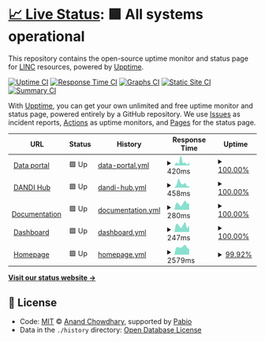 # [📈 Live Status](https://status.lincbrain.org): <!--live status--> **🟩 All systems operational**

This repository contains the open-source uptime monitor and status page for [LINC](https://connects.mgh.harvard.edu) resources, powered by [Upptime](https://github.com/upptime/upptime).

[![Uptime CI](https://github.com/lincbrain/linc-upptime/workflows/Uptime%20CI/badge.svg)](https://github.com/lincbrain/linc-upptime/actions?query=workflow%3A%22Uptime+CI%22)
[![Response Time CI](https://github.com/lincbrain/linc-upptime/workflows/Response%20Time%20CI/badge.svg)](https://github.com/lincbrain/linc-upptime/actions?query=workflow%3A%22Response+Time+CI%22)
[![Graphs CI](https://github.com/lincbrain/linc-upptime/workflows/Graphs%20CI/badge.svg)](https://github.com/lincbrain/linc-upptime/actions?query=workflow%3A%22Graphs+CI%22)
[![Static Site CI](https://github.com/lincbrain/linc-upptime/workflows/Static%20Site%20CI/badge.svg)](https://github.com/lincbrain/linc-upptime/actions?query=workflow%3A%22Static+Site+CI%22)
[![Summary CI](https://github.com/lincbrain/linc-upptime/workflows/Summary%20CI/badge.svg)](https://github.com/lincbrain/linc-upptime/actions?query=workflow%3A%22Summary+CI%22)

With [Upptime](https://upptime.js.org), you can get your own unlimited and free uptime monitor and status page, powered entirely by a GitHub repository. We use [Issues](https://github.com/lincbrain/linc-upptime/issues) as incident reports, [Actions](https://github.com/lincbrain/linc-upptime/actions) as uptime monitors, and [Pages](https://status.lincbrain.org) for the status page.

<!--start: status pages-->
<!-- This summary is generated by Upptime (https://github.com/upptime/upptime) -->
<!-- Do not edit this manually, your changes will be overwritten -->
<!-- prettier-ignore -->
| URL | Status | History | Response Time | Uptime |
| --- | ------ | ------- | ------------- | ------ |
| <img alt="" src="https://icons.duckduckgo.com/ip3/lincbrain.org.ico" height="13"> [Data portal](https://lincbrain.org) | 🟩 Up | [data-portal.yml](https://github.com/lincbrain/linc-upptime/commits/HEAD/history/data-portal.yml) | <details><summary><img alt="Response time graph" src="./graphs/data-portal/response-time-week.png" height="20"> 420ms</summary><br><a href="https://status.lincbrain.org/history/data-portal"><img alt="Response time 359" src="https://img.shields.io/endpoint?url=https%3A%2F%2Fraw.githubusercontent.com%2Flincbrain%2Flinc-upptime%2FHEAD%2Fapi%2Fdata-portal%2Fresponse-time.json"></a><br><a href="https://status.lincbrain.org/history/data-portal"><img alt="24-hour response time 882" src="https://img.shields.io/endpoint?url=https%3A%2F%2Fraw.githubusercontent.com%2Flincbrain%2Flinc-upptime%2FHEAD%2Fapi%2Fdata-portal%2Fresponse-time-day.json"></a><br><a href="https://status.lincbrain.org/history/data-portal"><img alt="7-day response time 420" src="https://img.shields.io/endpoint?url=https%3A%2F%2Fraw.githubusercontent.com%2Flincbrain%2Flinc-upptime%2FHEAD%2Fapi%2Fdata-portal%2Fresponse-time-week.json"></a><br><a href="https://status.lincbrain.org/history/data-portal"><img alt="30-day response time 359" src="https://img.shields.io/endpoint?url=https%3A%2F%2Fraw.githubusercontent.com%2Flincbrain%2Flinc-upptime%2FHEAD%2Fapi%2Fdata-portal%2Fresponse-time-month.json"></a><br><a href="https://status.lincbrain.org/history/data-portal"><img alt="1-year response time 359" src="https://img.shields.io/endpoint?url=https%3A%2F%2Fraw.githubusercontent.com%2Flincbrain%2Flinc-upptime%2FHEAD%2Fapi%2Fdata-portal%2Fresponse-time-year.json"></a></details> | <details><summary><a href="https://status.lincbrain.org/history/data-portal">100.00%</a></summary><a href="https://status.lincbrain.org/history/data-portal"><img alt="All-time uptime 100.00%" src="https://img.shields.io/endpoint?url=https%3A%2F%2Fraw.githubusercontent.com%2Flincbrain%2Flinc-upptime%2FHEAD%2Fapi%2Fdata-portal%2Fuptime.json"></a><br><a href="https://status.lincbrain.org/history/data-portal"><img alt="24-hour uptime 100.00%" src="https://img.shields.io/endpoint?url=https%3A%2F%2Fraw.githubusercontent.com%2Flincbrain%2Flinc-upptime%2FHEAD%2Fapi%2Fdata-portal%2Fuptime-day.json"></a><br><a href="https://status.lincbrain.org/history/data-portal"><img alt="7-day uptime 100.00%" src="https://img.shields.io/endpoint?url=https%3A%2F%2Fraw.githubusercontent.com%2Flincbrain%2Flinc-upptime%2FHEAD%2Fapi%2Fdata-portal%2Fuptime-week.json"></a><br><a href="https://status.lincbrain.org/history/data-portal"><img alt="30-day uptime 100.00%" src="https://img.shields.io/endpoint?url=https%3A%2F%2Fraw.githubusercontent.com%2Flincbrain%2Flinc-upptime%2FHEAD%2Fapi%2Fdata-portal%2Fuptime-month.json"></a><br><a href="https://status.lincbrain.org/history/data-portal"><img alt="1-year uptime 100.00%" src="https://img.shields.io/endpoint?url=https%3A%2F%2Fraw.githubusercontent.com%2Flincbrain%2Flinc-upptime%2FHEAD%2Fapi%2Fdata-portal%2Fuptime-year.json"></a></details>
| <img alt="" src="https://icons.duckduckgo.com/ip3/hub.dandiarchive.org.ico" height="13"> [DANDI Hub](https://hub.dandiarchive.org) | 🟩 Up | [dandi-hub.yml](https://github.com/lincbrain/linc-upptime/commits/HEAD/history/dandi-hub.yml) | <details><summary><img alt="Response time graph" src="./graphs/dandi-hub/response-time-week.png" height="20"> 458ms</summary><br><a href="https://status.lincbrain.org/history/dandi-hub"><img alt="Response time 425" src="https://img.shields.io/endpoint?url=https%3A%2F%2Fraw.githubusercontent.com%2Flincbrain%2Flinc-upptime%2FHEAD%2Fapi%2Fdandi-hub%2Fresponse-time.json"></a><br><a href="https://status.lincbrain.org/history/dandi-hub"><img alt="24-hour response time 356" src="https://img.shields.io/endpoint?url=https%3A%2F%2Fraw.githubusercontent.com%2Flincbrain%2Flinc-upptime%2FHEAD%2Fapi%2Fdandi-hub%2Fresponse-time-day.json"></a><br><a href="https://status.lincbrain.org/history/dandi-hub"><img alt="7-day response time 458" src="https://img.shields.io/endpoint?url=https%3A%2F%2Fraw.githubusercontent.com%2Flincbrain%2Flinc-upptime%2FHEAD%2Fapi%2Fdandi-hub%2Fresponse-time-week.json"></a><br><a href="https://status.lincbrain.org/history/dandi-hub"><img alt="30-day response time 425" src="https://img.shields.io/endpoint?url=https%3A%2F%2Fraw.githubusercontent.com%2Flincbrain%2Flinc-upptime%2FHEAD%2Fapi%2Fdandi-hub%2Fresponse-time-month.json"></a><br><a href="https://status.lincbrain.org/history/dandi-hub"><img alt="1-year response time 425" src="https://img.shields.io/endpoint?url=https%3A%2F%2Fraw.githubusercontent.com%2Flincbrain%2Flinc-upptime%2FHEAD%2Fapi%2Fdandi-hub%2Fresponse-time-year.json"></a></details> | <details><summary><a href="https://status.lincbrain.org/history/dandi-hub">100.00%</a></summary><a href="https://status.lincbrain.org/history/dandi-hub"><img alt="All-time uptime 100.00%" src="https://img.shields.io/endpoint?url=https%3A%2F%2Fraw.githubusercontent.com%2Flincbrain%2Flinc-upptime%2FHEAD%2Fapi%2Fdandi-hub%2Fuptime.json"></a><br><a href="https://status.lincbrain.org/history/dandi-hub"><img alt="24-hour uptime 100.00%" src="https://img.shields.io/endpoint?url=https%3A%2F%2Fraw.githubusercontent.com%2Flincbrain%2Flinc-upptime%2FHEAD%2Fapi%2Fdandi-hub%2Fuptime-day.json"></a><br><a href="https://status.lincbrain.org/history/dandi-hub"><img alt="7-day uptime 100.00%" src="https://img.shields.io/endpoint?url=https%3A%2F%2Fraw.githubusercontent.com%2Flincbrain%2Flinc-upptime%2FHEAD%2Fapi%2Fdandi-hub%2Fuptime-week.json"></a><br><a href="https://status.lincbrain.org/history/dandi-hub"><img alt="30-day uptime 100.00%" src="https://img.shields.io/endpoint?url=https%3A%2F%2Fraw.githubusercontent.com%2Flincbrain%2Flinc-upptime%2FHEAD%2Fapi%2Fdandi-hub%2Fuptime-month.json"></a><br><a href="https://status.lincbrain.org/history/dandi-hub"><img alt="1-year uptime 100.00%" src="https://img.shields.io/endpoint?url=https%3A%2F%2Fraw.githubusercontent.com%2Flincbrain%2Flinc-upptime%2FHEAD%2Fapi%2Fdandi-hub%2Fuptime-year.json"></a></details>
| <img alt="" src="https://icons.duckduckgo.com/ip3/docs.lincbrain.org.ico" height="13"> [Documentation](https://docs.lincbrain.org) | 🟩 Up | [documentation.yml](https://github.com/lincbrain/linc-upptime/commits/HEAD/history/documentation.yml) | <details><summary><img alt="Response time graph" src="./graphs/documentation/response-time-week.png" height="20"> 280ms</summary><br><a href="https://status.lincbrain.org/history/documentation"><img alt="Response time 327" src="https://img.shields.io/endpoint?url=https%3A%2F%2Fraw.githubusercontent.com%2Flincbrain%2Flinc-upptime%2FHEAD%2Fapi%2Fdocumentation%2Fresponse-time.json"></a><br><a href="https://status.lincbrain.org/history/documentation"><img alt="24-hour response time 294" src="https://img.shields.io/endpoint?url=https%3A%2F%2Fraw.githubusercontent.com%2Flincbrain%2Flinc-upptime%2FHEAD%2Fapi%2Fdocumentation%2Fresponse-time-day.json"></a><br><a href="https://status.lincbrain.org/history/documentation"><img alt="7-day response time 280" src="https://img.shields.io/endpoint?url=https%3A%2F%2Fraw.githubusercontent.com%2Flincbrain%2Flinc-upptime%2FHEAD%2Fapi%2Fdocumentation%2Fresponse-time-week.json"></a><br><a href="https://status.lincbrain.org/history/documentation"><img alt="30-day response time 327" src="https://img.shields.io/endpoint?url=https%3A%2F%2Fraw.githubusercontent.com%2Flincbrain%2Flinc-upptime%2FHEAD%2Fapi%2Fdocumentation%2Fresponse-time-month.json"></a><br><a href="https://status.lincbrain.org/history/documentation"><img alt="1-year response time 327" src="https://img.shields.io/endpoint?url=https%3A%2F%2Fraw.githubusercontent.com%2Flincbrain%2Flinc-upptime%2FHEAD%2Fapi%2Fdocumentation%2Fresponse-time-year.json"></a></details> | <details><summary><a href="https://status.lincbrain.org/history/documentation">100.00%</a></summary><a href="https://status.lincbrain.org/history/documentation"><img alt="All-time uptime 100.00%" src="https://img.shields.io/endpoint?url=https%3A%2F%2Fraw.githubusercontent.com%2Flincbrain%2Flinc-upptime%2FHEAD%2Fapi%2Fdocumentation%2Fuptime.json"></a><br><a href="https://status.lincbrain.org/history/documentation"><img alt="24-hour uptime 100.00%" src="https://img.shields.io/endpoint?url=https%3A%2F%2Fraw.githubusercontent.com%2Flincbrain%2Flinc-upptime%2FHEAD%2Fapi%2Fdocumentation%2Fuptime-day.json"></a><br><a href="https://status.lincbrain.org/history/documentation"><img alt="7-day uptime 100.00%" src="https://img.shields.io/endpoint?url=https%3A%2F%2Fraw.githubusercontent.com%2Flincbrain%2Flinc-upptime%2FHEAD%2Fapi%2Fdocumentation%2Fuptime-week.json"></a><br><a href="https://status.lincbrain.org/history/documentation"><img alt="30-day uptime 100.00%" src="https://img.shields.io/endpoint?url=https%3A%2F%2Fraw.githubusercontent.com%2Flincbrain%2Flinc-upptime%2FHEAD%2Fapi%2Fdocumentation%2Fuptime-month.json"></a><br><a href="https://status.lincbrain.org/history/documentation"><img alt="1-year uptime 100.00%" src="https://img.shields.io/endpoint?url=https%3A%2F%2Fraw.githubusercontent.com%2Flincbrain%2Flinc-upptime%2FHEAD%2Fapi%2Fdocumentation%2Fuptime-year.json"></a></details>
| <img alt="" src="https://icons.duckduckgo.com/ip3/dashboard.lincbrain.org.ico" height="13"> [Dashboard](https://dashboard.lincbrain.org) | 🟩 Up | [dashboard.yml](https://github.com/lincbrain/linc-upptime/commits/HEAD/history/dashboard.yml) | <details><summary><img alt="Response time graph" src="./graphs/dashboard/response-time-week.png" height="20"> 247ms</summary><br><a href="https://status.lincbrain.org/history/dashboard"><img alt="Response time 253" src="https://img.shields.io/endpoint?url=https%3A%2F%2Fraw.githubusercontent.com%2Flincbrain%2Flinc-upptime%2FHEAD%2Fapi%2Fdashboard%2Fresponse-time.json"></a><br><a href="https://status.lincbrain.org/history/dashboard"><img alt="24-hour response time 238" src="https://img.shields.io/endpoint?url=https%3A%2F%2Fraw.githubusercontent.com%2Flincbrain%2Flinc-upptime%2FHEAD%2Fapi%2Fdashboard%2Fresponse-time-day.json"></a><br><a href="https://status.lincbrain.org/history/dashboard"><img alt="7-day response time 247" src="https://img.shields.io/endpoint?url=https%3A%2F%2Fraw.githubusercontent.com%2Flincbrain%2Flinc-upptime%2FHEAD%2Fapi%2Fdashboard%2Fresponse-time-week.json"></a><br><a href="https://status.lincbrain.org/history/dashboard"><img alt="30-day response time 253" src="https://img.shields.io/endpoint?url=https%3A%2F%2Fraw.githubusercontent.com%2Flincbrain%2Flinc-upptime%2FHEAD%2Fapi%2Fdashboard%2Fresponse-time-month.json"></a><br><a href="https://status.lincbrain.org/history/dashboard"><img alt="1-year response time 253" src="https://img.shields.io/endpoint?url=https%3A%2F%2Fraw.githubusercontent.com%2Flincbrain%2Flinc-upptime%2FHEAD%2Fapi%2Fdashboard%2Fresponse-time-year.json"></a></details> | <details><summary><a href="https://status.lincbrain.org/history/dashboard">100.00%</a></summary><a href="https://status.lincbrain.org/history/dashboard"><img alt="All-time uptime 100.00%" src="https://img.shields.io/endpoint?url=https%3A%2F%2Fraw.githubusercontent.com%2Flincbrain%2Flinc-upptime%2FHEAD%2Fapi%2Fdashboard%2Fuptime.json"></a><br><a href="https://status.lincbrain.org/history/dashboard"><img alt="24-hour uptime 100.00%" src="https://img.shields.io/endpoint?url=https%3A%2F%2Fraw.githubusercontent.com%2Flincbrain%2Flinc-upptime%2FHEAD%2Fapi%2Fdashboard%2Fuptime-day.json"></a><br><a href="https://status.lincbrain.org/history/dashboard"><img alt="7-day uptime 100.00%" src="https://img.shields.io/endpoint?url=https%3A%2F%2Fraw.githubusercontent.com%2Flincbrain%2Flinc-upptime%2FHEAD%2Fapi%2Fdashboard%2Fuptime-week.json"></a><br><a href="https://status.lincbrain.org/history/dashboard"><img alt="30-day uptime 100.00%" src="https://img.shields.io/endpoint?url=https%3A%2F%2Fraw.githubusercontent.com%2Flincbrain%2Flinc-upptime%2FHEAD%2Fapi%2Fdashboard%2Fuptime-month.json"></a><br><a href="https://status.lincbrain.org/history/dashboard"><img alt="1-year uptime 100.00%" src="https://img.shields.io/endpoint?url=https%3A%2F%2Fraw.githubusercontent.com%2Flincbrain%2Flinc-upptime%2FHEAD%2Fapi%2Fdashboard%2Fuptime-year.json"></a></details>
| <img alt="" src="https://icons.duckduckgo.com/ip3/connects.mgh.harvard.edu.ico" height="13"> [Homepage](https://connects.mgh.harvard.edu) | 🟩 Up | [homepage.yml](https://github.com/lincbrain/linc-upptime/commits/HEAD/history/homepage.yml) | <details><summary><img alt="Response time graph" src="./graphs/homepage/response-time-week.png" height="20"> 2579ms</summary><br><a href="https://status.lincbrain.org/history/homepage"><img alt="Response time 2604" src="https://img.shields.io/endpoint?url=https%3A%2F%2Fraw.githubusercontent.com%2Flincbrain%2Flinc-upptime%2FHEAD%2Fapi%2Fhomepage%2Fresponse-time.json"></a><br><a href="https://status.lincbrain.org/history/homepage"><img alt="24-hour response time 2509" src="https://img.shields.io/endpoint?url=https%3A%2F%2Fraw.githubusercontent.com%2Flincbrain%2Flinc-upptime%2FHEAD%2Fapi%2Fhomepage%2Fresponse-time-day.json"></a><br><a href="https://status.lincbrain.org/history/homepage"><img alt="7-day response time 2579" src="https://img.shields.io/endpoint?url=https%3A%2F%2Fraw.githubusercontent.com%2Flincbrain%2Flinc-upptime%2FHEAD%2Fapi%2Fhomepage%2Fresponse-time-week.json"></a><br><a href="https://status.lincbrain.org/history/homepage"><img alt="30-day response time 2604" src="https://img.shields.io/endpoint?url=https%3A%2F%2Fraw.githubusercontent.com%2Flincbrain%2Flinc-upptime%2FHEAD%2Fapi%2Fhomepage%2Fresponse-time-month.json"></a><br><a href="https://status.lincbrain.org/history/homepage"><img alt="1-year response time 2604" src="https://img.shields.io/endpoint?url=https%3A%2F%2Fraw.githubusercontent.com%2Flincbrain%2Flinc-upptime%2FHEAD%2Fapi%2Fhomepage%2Fresponse-time-year.json"></a></details> | <details><summary><a href="https://status.lincbrain.org/history/homepage">99.92%</a></summary><a href="https://status.lincbrain.org/history/homepage"><img alt="All-time uptime 99.95%" src="https://img.shields.io/endpoint?url=https%3A%2F%2Fraw.githubusercontent.com%2Flincbrain%2Flinc-upptime%2FHEAD%2Fapi%2Fhomepage%2Fuptime.json"></a><br><a href="https://status.lincbrain.org/history/homepage"><img alt="24-hour uptime 99.41%" src="https://img.shields.io/endpoint?url=https%3A%2F%2Fraw.githubusercontent.com%2Flincbrain%2Flinc-upptime%2FHEAD%2Fapi%2Fhomepage%2Fuptime-day.json"></a><br><a href="https://status.lincbrain.org/history/homepage"><img alt="7-day uptime 99.92%" src="https://img.shields.io/endpoint?url=https%3A%2F%2Fraw.githubusercontent.com%2Flincbrain%2Flinc-upptime%2FHEAD%2Fapi%2Fhomepage%2Fuptime-week.json"></a><br><a href="https://status.lincbrain.org/history/homepage"><img alt="30-day uptime 99.95%" src="https://img.shields.io/endpoint?url=https%3A%2F%2Fraw.githubusercontent.com%2Flincbrain%2Flinc-upptime%2FHEAD%2Fapi%2Fhomepage%2Fuptime-month.json"></a><br><a href="https://status.lincbrain.org/history/homepage"><img alt="1-year uptime 99.95%" src="https://img.shields.io/endpoint?url=https%3A%2F%2Fraw.githubusercontent.com%2Flincbrain%2Flinc-upptime%2FHEAD%2Fapi%2Fhomepage%2Fuptime-year.json"></a></details>

<!--end: status pages-->

[**Visit our status website →**](https://status.lincbrain.org)

## 📄 License

- Code: [MIT](./LICENSE) © [Anand Chowdhary](https://anandchowdhary.com), supported by [Pabio](https://pabio.com)
- Data in the `./history` directory: [Open Database License](https://opendatacommons.org/licenses/odbl/1-0/)
